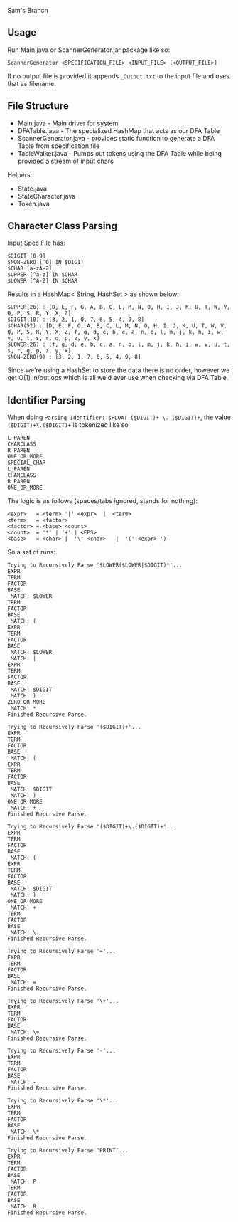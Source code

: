 Sam's Branch

Usage
---
Run Main.java or ScannerGenerator.jar package like so:

	ScannerGenerator <SPECIFICATION_FILE> <INPUT_FILE> [<OUTPUT_FILE>]

If no output file is provided it appends `_Output.txt` to the input file and uses that as filename.

File Structure
---

* Main.java - Main driver for system
* DFATable.java - The specialized HashMap that acts as our DFA Table
* ScannerGenerator.java - provides static function to generate a DFA Table from specification file
* TableWalker.java - Pumps out tokens using the DFA Table while being provided a stream of input chars

Helpers:

* State.java
* StateCharacter.java
* Token.java

Character Class Parsing
---
Input Spec File has:

	$DIGIT [0-9]
	$NON-ZERO [^0] IN $DIGIT
	$CHAR [a-zA-Z]
	$UPPER [^a-z] IN $CHAR
	$LOWER [^A-Z] IN $CHAR

Results in a HashMap< String, HashSet<Character> > as shown below:

	$UPPER(26) : [D, E, F, G, A, B, C, L, M, N, O, H, I, J, K, U, T, W, V, Q, P, S, R, Y, X, Z]
	$DIGIT(10) : [3, 2, 1, 0, 7, 6, 5, 4, 9, 8]
	$CHAR(52) : [D, E, F, G, A, B, C, L, M, N, O, H, I, J, K, U, T, W, V, Q, P, S, R, Y, X, Z, f, g, d, e, b, c, a, n, o, l, m, j, k, h, i, w, v, u, t, s, r, q, p, z, y, x]
	$LOWER(26) : [f, g, d, e, b, c, a, n, o, l, m, j, k, h, i, w, v, u, t, s, r, q, p, z, y, x]
	$NON-ZERO(9) : [3, 2, 1, 7, 6, 5, 4, 9, 8]

Since we're using a HashSet to store the data there is no order, however we get O(1) in/out ops which is all we'd ever use when checking via DFA Table.

Identifier Parsing
---

When doing ```Parsing Identifier: $FLOAT ($DIGIT)+ \. ($DIGIT)+```, the value ```($DIGIT)+\.($DIGIT)+``` is tokenized like so

	L_PAREN
	CHARCLASS
	R_PAREN
	ONE_OR_MORE
	SPECIAL_CHAR
	L_PAREN
	CHARCLASS
	R_PAREN
	ONE_OR_MORE


The logic is as follows (spaces/tabs ignored, <EPS> stands for nothing):

	<expr>   = <term> '|' <expr>  |  <term>
	<term>   = <factor>
	<factor> = <base> <count>
	<count>  = '*' | '+' | <EPS>
	<base>   = <char> |  '\' <char>   |  '(' <expr> ')'  

So a set of runs:

	Trying to Recursively Parse '$LOWER($LOWER|$DIGIT)*'...
	EXPR
	TERM
	FACTOR
	BASE
	 MATCH: $LOWER
	TERM
	FACTOR
	BASE
	 MATCH: (
	EXPR
	TERM
	FACTOR
	BASE
	 MATCH: $LOWER
	 MATCH: |
	EXPR
	TERM
	FACTOR
	BASE
	 MATCH: $DIGIT
	 MATCH: )
	ZERO OR MORE
	 MATCH: *
	Finished Recursive Parse.

	Trying to Recursively Parse '($DIGIT)+'...
	EXPR
	TERM
	FACTOR
	BASE
	 MATCH: (
	EXPR
	TERM
	FACTOR
	BASE
	 MATCH: $DIGIT
	 MATCH: )
	ONE OR MORE
	 MATCH: +
	Finished Recursive Parse.

	Trying to Recursively Parse '($DIGIT)+\.($DIGIT)+'...
	EXPR
	TERM
	FACTOR
	BASE
	 MATCH: (
	EXPR
	TERM
	FACTOR
	BASE
	 MATCH: $DIGIT
	 MATCH: )
	ONE OR MORE
	 MATCH: +
	TERM
	FACTOR
	BASE
	 MATCH: \.
	Finished Recursive Parse.

	Trying to Recursively Parse '='...
	EXPR
	TERM
	FACTOR
	BASE
	 MATCH: =
	Finished Recursive Parse.

	Trying to Recursively Parse '\+'...
	EXPR
	TERM
	FACTOR
	BASE
	 MATCH: \+
	Finished Recursive Parse.

	Trying to Recursively Parse '-'...
	EXPR
	TERM
	FACTOR
	BASE
	 MATCH: -
	Finished Recursive Parse.

	Trying to Recursively Parse '\*'...
	EXPR
	TERM
	FACTOR
	BASE
	 MATCH: \*
	Finished Recursive Parse.

	Trying to Recursively Parse 'PRINT'...
	EXPR
	TERM
	FACTOR
	BASE
	 MATCH: P
	TERM
	FACTOR
	BASE
	 MATCH: R
	Finished Recursive Parse.
